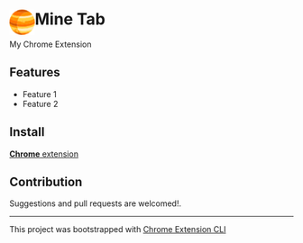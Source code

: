 # <img src="public/icons/icon_48.png" width="45" align="left"> Mine Tab

My Chrome Extension

## Features

- Feature 1
- Feature 2

## Install

[**Chrome** extension]()

## Contribution

Suggestions and pull requests are welcomed!.

---

This project was bootstrapped with [Chrome Extension CLI](https://github.com/sinjayxie/mine-tab)

